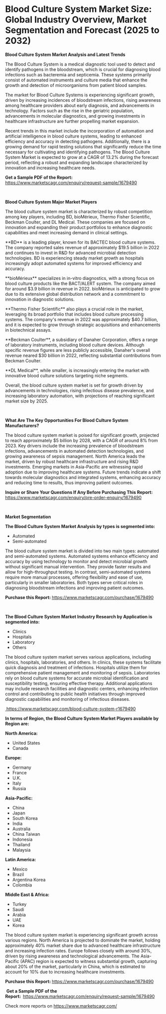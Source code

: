 <p><h1>Blood Culture System Market Size: Global Industry Overview, Market Segmentation and Forecast (2025 to 2032)</h1></p><p><strong>Blood Culture System Market Analysis and Latest Trends</strong></p>
<p><p>The Blood Culture System is a medical diagnostic tool used to detect and identify pathogens in the bloodstream, which is crucial for diagnosing blood infections such as bacteremia and septicemia. These systems primarily consist of automated instruments and culture media that enhance the growth and detection of microorganisms from patient blood samples.</p><p>The market for Blood Culture Systems is experiencing significant growth, driven by increasing incidences of bloodstream infections, rising awareness among healthcare providers about early diagnosis, and advancements in technology. Factors such as the rise in the geriatric population, advancements in molecular diagnostics, and growing investments in healthcare infrastructure are further propelling market expansion. </p><p>Recent trends in this market include the incorporation of automation and artificial intelligence in blood culture systems, leading to enhanced efficiency and accuracy in detecting pathogens. Additionally, there is a growing demand for rapid testing solutions that significantly reduce the time necessary for cultivating and identifying pathogens. The Blood Culture System Market is expected to grow at a CAGR of 13.2% during the forecast period, reflecting a robust and expanding landscape characterized by innovation and increasing healthcare needs.</p></p>
<p><strong>Get a Sample PDF of the Report:&nbsp;</strong> <a href="https://www.marketscagr.com/enquiry/request-sample/1679490?utm_campaign=2095&utm_medium=2&utm_source=Github&utm_content=ia&utm_term=04032025&utm_id=blood-culture-system">https://www.marketscagr.com/enquiry/request-sample/1679490</a></p>
<p>&nbsp;</p>
<p><strong>Blood Culture System Major Market Players</strong></p>
<p><p>The blood culture system market is characterized by robust competition among key players, including BD, bioMérieux, Thermo Fisher Scientific, Beckman Coulter, and DL Medical. These companies are focused on innovation and expanding their product portfolios to enhance diagnostic capabilities and meet increasing demand in clinical settings.</p><p>**BD** is a leading player, known for its BACTEC blood culture systems. The company reported sales revenue of approximately $19.5 billion in 2022 and continues to invest in R&D for advanced microbial detection technologies. BD is experiencing steady market growth as hospitals increasingly adopt automated systems for improved efficiency and accuracy.</p><p>**bioMérieux** specializes in in-vitro diagnostics, with a strong focus on blood culture products like the BACT/ALERT system. The company aimed for around $3.9 billion in revenue in 2022. bioMérieux is anticipated to grow due to its extensive global distribution network and a commitment to innovation in diagnostic solutions.</p><p>**Thermo Fisher Scientific** also plays a crucial role in the market, leveraging its broad portfolio that includes blood culture processing systems. The company's revenue in 2022 was approximately $40.7 billion, and it is expected to grow through strategic acquisitions and enhancements in biotechnical assays.</p><p>**Beckman Coulter**, a subsidiary of Danaher Corporation, offers a range of laboratory instruments, including blood culture devices. Although specific revenue figures are less publicly accessible, Danaher's overall revenue neared $30 billion in 2022, reflecting substantial contributions from Beckman Coulter. </p><p>**DL Medical**, while smaller, is increasingly entering the market with innovative blood culture solutions targeting niche segments.</p><p>Overall, the blood culture system market is set for growth driven by advancements in technologies, rising infectious disease prevalence, and increasing laboratory automation, with projections of reaching significant market size by 2025.</p></p>
<p>&nbsp;</p>
<p><strong>What Are The Key Opportunities For Blood Culture System Manufacturers?</strong></p>
<p><p>The blood culture system market is poised for significant growth, projected to reach approximately $5 billion by 2028, with a CAGR of around 8% from 2023. Key drivers include the increasing prevalence of bloodstream infections, advancements in automated detection technologies, and growing awareness of sepsis management. North America leads the market, driven by robust healthcare infrastructure and rising R&D investments. Emerging markets in Asia-Pacific are witnessing rapid adoption due to improving healthcare systems. Future trends indicate a shift towards molecular diagnostics and integrated systems, enhancing accuracy and reducing time to results, thus improving patient outcomes.</p></p>
<p><strong>Inquire or Share Your Questions If Any Before Purchasing This Report:</strong> <a href="https://www.marketscagr.com/enquiry/pre-order-enquiry/1679490?utm_campaign=2095&utm_medium=2&utm_source=Github&utm_content=ia&utm_term=04032025&utm_id=blood-culture-system">https://www.marketscagr.com/enquiry/pre-order-enquiry/1679490</a></p>
<p>&nbsp;</p>
<p><strong>Market Segmentation</strong></p>
<p><strong>The Blood Culture System Market Analysis by types is segmented into:</strong></p>
<p><ul><li>Automated</li><li>Semi-automated</li></ul></p>
<p><p>The blood culture system market is divided into two main types: automated and semi-automated systems. Automated systems enhance efficiency and accuracy by using technology to monitor and detect microbial growth without significant manual intervention. They provide faster results and allow for high-throughput testing. In contrast, semi-automated systems require more manual processes, offering flexibility and ease of use, particularly in smaller laboratories. Both types serve critical roles in diagnosing bloodstream infections and improving patient outcomes.</p></p>
<p><strong>Purchase this Report:&nbsp;</strong><a href="https://www.marketscagr.com/purchase/1679490?utm_campaign=2095&utm_medium=2&utm_source=Github&utm_content=ia&utm_term=04032025&utm_id=blood-culture-system">https://www.marketscagr.com/purchase/1679490</a></p>
<p>&nbsp;</p>
<p><strong>The Blood Culture System Market Industry Research by Application is segmented into:</strong></p>
<p><ul><li>Clinics</li><li>Hospitals</li><li>Laboratory</li><li>Others</li></ul></p>
<p><p>The blood culture system market serves various applications, including clinics, hospitals, laboratories, and others. In clinics, these systems facilitate quick diagnosis and treatment of infections. Hospitals utilize them for comprehensive patient management and monitoring of sepsis. Laboratories rely on blood culture systems for accurate microbial identification and susceptibility testing, ensuring effective therapy. Additional applications may include research facilities and diagnostic centers, enhancing infection control and contributing to public health initiatives through improved diagnostic capabilities and monitoring of infectious diseases.</p></p>
<p><a href="https://www.marketscagr.com/blood-culture-system-r1679490?utm_campaign=2095&utm_medium=2&utm_source=Github&utm_content=ia&utm_term=04032025&utm_id=blood-culture-system">&nbsp;https://www.marketscagr.com/blood-culture-system-r1679490</a></p>
<p><strong>In terms of Region, the Blood Culture System Market Players available by Region are:</strong></p>
<p>
    <p> <strong> North America: </strong>
        <ul>
            <li>United States</li>
            <li>Canada</li>
        </ul>
        </p> 
    <p> <strong> Europe: </strong>
        <ul>
            <li>Germany</li>
            <li>France</li>
            <li>U.K.</li>
            <li>Italy</li>
            <li>Russia</li>
        </ul>
        </p> 
    <p> <strong> Asia-Pacific: </strong>
        <ul>
            <li>China</li>
            <li>Japan</li>
            <li>South Korea</li>
            <li>India</li>
            <li>Australia</li>
            <li>China Taiwan</li>
            <li>Indonesia</li>
            <li>Thailand</li>
            <li>Malaysia</li>
        </ul>
        </p> 
    <p> <strong> Latin America: </strong>
        <ul>
            <li>Mexico</li>
            <li>Brazil</li>
            <li>Argentina Korea</li>
            <li>Colombia</li>
        </ul>
        </p> 
    <p> <strong> Middle East & Africa: </strong>
        <ul>
            <li>Turkey</li>
            <li>Saudi</li>
            <li>Arabia</li>
            <li>UAE</li>
            <li>Korea</li>
        </ul>
    </p>
    </p>
<p><p>The blood culture system market is experiencing significant growth across various regions. North America is projected to dominate the market, holding approximately 40% market share due to advanced healthcare infrastructure and increasing infection rates. Europe follows closely with around 30%, driven by rising awareness and technological advancements. The Asia-Pacific (APAC) region is expected to witness substantial growth, capturing about 20% of the market, particularly in China, which is estimated to account for 10% due to increasing healthcare investments.</p></p>
<p><strong>Purchase this Report: </strong><a href="https://www.marketscagr.com/purchase/1679490?utm_campaign=2095&utm_medium=2&utm_source=Github&utm_content=ia&utm_term=04032025&utm_id=blood-culture-system">https://www.marketscagr.com/purchase/1679490</a></p>
<p>&nbsp;<strong>Get a Sample PDF of the Report:&nbsp;&nbsp;</strong><a href="https://www.marketscagr.com/enquiry/request-sample/1679490?utm_campaign=2095&utm_medium=2&utm_source=Github&utm_content=ia&utm_term=04032025&utm_id=blood-culture-system">https://www.marketscagr.com/enquiry/request-sample/1679490</a></p>
<p><strong></strong></p>
<p>Check more reports on <a href="https://www.marketscagr.com/?utm_campaign=2095&utm_medium=2&utm_source=Github&utm_content=ia&utm_term=04032025&utm_id=blood-culture-system">https://www.marketscagr.com/</a></p>